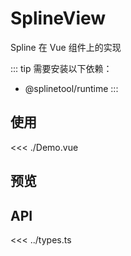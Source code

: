 <script setup lang="ts">
import Demo from './Demo.vue'
</script>

# SplineView

Spline 在 Vue 组件上的实现

::: tip
需要安装以下依赖：

+ @splinetool/runtime
:::

## 使用

<<< ./Demo.vue

## 预览

<ClientOnly>
  <Demo />
</ClientOnly>

## API

<<< ../types.ts
